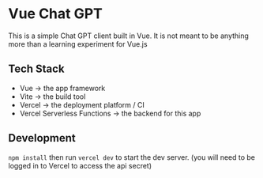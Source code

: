 # Vue Chat GPT 

This is a simple Chat GPT client built in Vue. It is not meant to be anything more than a learning experiment for Vue.js

## Tech Stack
- Vue -> the app framework
- Vite -> the build tool
- Vercel -> the deployment platform / CI
- Vercel Serverless Functions -> the backend for this app  

## Development
`npm install` then run `vercel dev` to start the dev server. (you will need to be logged in to Vercel to access the api secret)